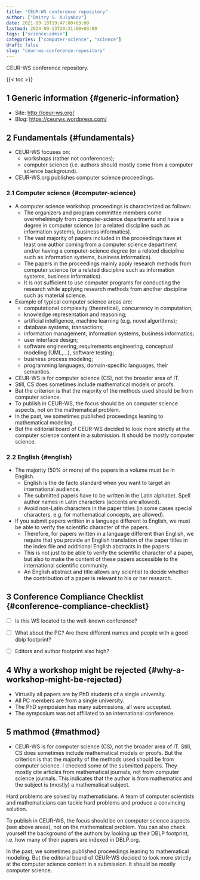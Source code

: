 ```yaml
---
title: "CEUR-WS conference repository"
author: ["Dmitry S. Kulyabov"]
date: 2021-09-18T19:47:00+03:00
lastmod: 2024-09-13T20:21:00+03:00
tags: ["science-admin"]
categories: ["computer-science", "science"]
draft: false
slug: "ceur-ws-conference-repository"
---
```


CEUR-WS conference repository.

<!--more-->

{{< toc >}}


## <span class="section-num">1</span> Generic information {#generic-information}

-   Site: <http://ceur-ws.org/>
-   Blog: <https://ceurws.wordpress.com/>


## <span class="section-num">2</span> Fundamentals {#fundamentals}

-   CEUR-WS focuses on:
    -   workshops (rather not conferences);
    -   computer science (i.e. authors should mostly come from a computer science background).
-   CEUR-WS.org publishes computer science proceedings.


### <span class="section-num">2.1</span> Computer science {#computer-science}

-   A computer science workshop proceedings is characterized as follows:
    -   The organizers and program committee members come overwhelmingly from computer-science departments and have a degree in computer science (or a related discipline such as information systems, business informatics).
    -   The vast majority of papers included in the proceedings have at least one author coming from a computer science department and/or having a computer-science degree (or a related discipline such as information systems, business informatics).
    -   The papers in the proceedings mainly apply research methods from computer science (or a related discipline such as information systems, business informatics).
    -   It is not sufficient to use computer programs for conducting the research while applying research methods from another discipline such as material science.
-   Example of typical computer science areas are:
    -   computational complexity (theoretical), concurrency in computation;
    -   knowledge representation and reasoning;
    -   artificial intelligence, machine learning (e.g. novel algorithms);
    -   database systems, transactions;
    -   information management, information systems, business informatics;
    -   user interface design;
    -   software engineering, requirements engineering, conceptual modeling (UML,...), software testing;
    -   business process modeling;
    -   programming languages, domain-specific languages, their semantics.
-   CEUR-WS is for computer science (CS), not the broader area of IT.
-   Still, CS does sometimes include mathematical models or proofs.
-   But the criterion is that the majority of the methods used should be from computer science.
-   To publish in CEUR-WS, the focus should be on computer science aspects, not on the mathematical problem.
-   In the past, we sometimes published proceedings leaning to mathematical modeling.
-   But the editorial board of CEUR-WS decided to look more strictly at the computer science content in a submission. It should be mostly computer science.


### <span class="section-num">2.2</span> English {#english}

-   The majority (50% or more) of the papers in a volume must be in English.
    -   English is the de facto standard when you want to target an international audience.
    -   The submitted papers have to be written in the Latin alphabet. Spell author names in Latin characters (accents are allowed).
    -   Avoid non-Latin characters in the paper titles (in some cases special characters, e.g. for mathematical concepts, are allowed).
-   If you submit papers written in a language different to English, we must be able to verify the scientific character of the papers.
    -   Therefore, for papers written in a language different than English, we require that you provide an English translation of the paper titles in the index file and additional English abstracts in the papers.
    -   This is not just to be able to verify the scientific character of a paper, but also to make the content of these papers accessible to the international scientific community.
    -   An English abstract and title allows any scientist to decide whether the contribution of a paper is relevant to his or her research.


## <span class="section-num">3</span> Conference Compliance Checklist {#conference-compliance-checklist}

-   [ ] Is this WS located to the well-known conference?
-   [ ] What about the PC? Are there different names and people with a good dblp footprint?
-   [ ] Editors and author footprint also high?


## <span class="section-num">4</span> Why a workshop might be rejected {#why-a-workshop-might-be-rejected}

-   Virtually all papers are by PhD students of a single university.
-   All PC members are from a single university.
-   The PhD symposium has many submissions, all were accepted.
-   The symposium was not affiliated to an international conference.


## <span class="section-num">5</span> mathmod {#mathmod}

-   CEUR-WS is for computer science (CS), not the broader area of IT. Still, CS does sometimes include mathematical models or proofs. But the criterion is that the majority of the methods used should be from computer science. I checked some of the submitted papers. They mostly cite articles from mathematical journals, not from computer science journals. This indicates that the author is from mathematics and the subject is (mostly) a mathematical subject.

Hard problems are solved by mathematicians. A team of computer scientists and mathematicians can tackle hard problems and produce a convincing solution.

To publish in CEUR-WS, the focus should be on computer science aspects (see above areas), not on the mathematical problem. You can also check yourself the background of the authors by looking up their DBLP footprint, i.e. how many of their papers are indexed in DBLP.org.

In the past, we sometimes published proceedings leaning to mathematical modeling. But the editorial board of CEUR-WS decided to look more strictly at the computer science content in a submission. It should be mostly computer science.

